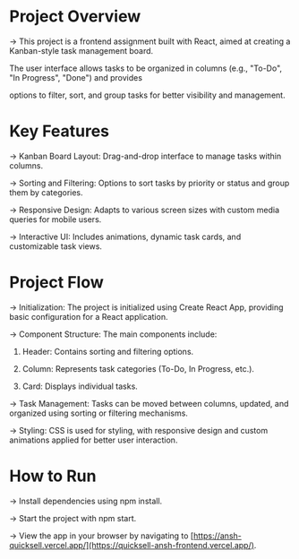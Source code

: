 # Project Overview
-> This project is a frontend assignment built with React, aimed at creating a Kanban-style task management board.

The user interface allows tasks to be organized in columns (e.g., "To-Do", "In Progress", "Done") and provides 

options to filter, sort, and group tasks for better visibility and management.

# Key Features

-> Kanban Board Layout: Drag-and-drop interface to manage tasks within columns.

-> Sorting and Filtering: Options to sort tasks by priority or status and group them by categories.

-> Responsive Design: Adapts to various screen sizes with custom media queries for mobile users.

-> Interactive UI: Includes animations, dynamic task cards, and customizable task views.

# Project Flow

-> Initialization: The project is initialized using Create React App, providing basic configuration for a React application.

-> Component Structure: The main components include:

1. Header: Contains sorting and filtering options.

2. Column: Represents task categories (To-Do, In Progress, etc.).

3. Card: Displays individual tasks.

-> Task Management: Tasks can be moved between columns, updated, and organized using sorting or filtering mechanisms.

-> Styling: CSS is used for styling, with responsive design and custom animations applied for better user interaction.

# How to Run

-> Install dependencies using npm install.

-> Start the project with npm start.

-> View the app in your browser by navigating to [https://ansh-quicksell.vercel.app/](https://quicksell-ansh-frontend.vercel.app/).
